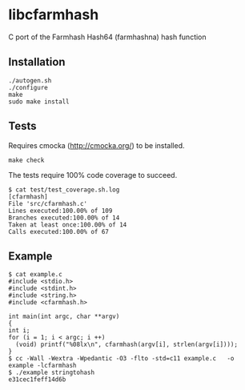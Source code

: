 libcfarmhash
============

C port of the Farmhash Hash64 (farmhashna) hash function

Installation
------------

    ./autogen.sh
    ./configure
    make
    sudo make install

Tests
-----

Requires cmocka (http://cmocka.org/) to be installed.

    make check


The tests require 100% code coverage to succeed.

    $ cat test/test_coverage.sh.log
    [cfarmhash]
    File 'src/cfarmhash.c'
    Lines executed:100.00% of 109
    Branches executed:100.00% of 14
    Taken at least once:100.00% of 14
    Calls executed:100.00% of 67

Example
-------

    $ cat example.c
    #include <stdio.h>
    #include <stdint.h>
    #include <string.h>
    #include <cfarmhash.h>
    
    int main(int argc, char **argv)
    {
    int i;
    for (i = 1; i < argc; i ++)
      (void) printf("%08lx\n", cfarmhash(argv[i], strlen(argv[i])));
    }
    $ cc -Wall -Wextra -Wpedantic -O3 -flto -std=c11 example.c   -o example -lcfarmhash
    $ ./example stringtohash
    e31cec1feff14d6b

